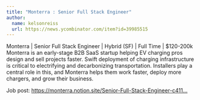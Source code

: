 ```yaml
---
title: "Monterra : Senior Full Stack Engineer"
author:
  name: kelsonreiss
  url: https://news.ycombinator.com/item?id=39985515
---
```

Monterra | Senior Full Stack Engineer | Hybrid (SF) | Full Time | $120-200k
Monterra is an early-stage B2B SaaS startup helping EV charging pros design and sell projects faster. Swift deployment of charging infrastructure is critical to electrifying and decarbonizing transportation. Installers play a central role in this, and Monterra helps them work faster, deploy more chargers, and grow their business.

Job post: <a href="https:&#x2F;&#x2F;monterra.notion.site&#x2F;Senior-Full-Stack-Engineer-c4112ce7cd55495fbfba405fb1e98771" rel="nofollow">https:&#x2F;&#x2F;monterra.notion.site&#x2F;Senior-Full-Stack-Engineer-c411...</a>

